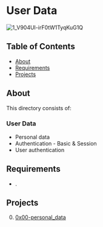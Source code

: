 # User Data
![1_V904UI-irF0tW1TyqKuG1Q](https://github.com/samuelselasi/alx-backend-user-data/assets/85158665/08e147ac-4ab7-4661-84f8-12479b4a8dbf)

## Table of Contents
* [About](#about)
* [Requirements](#requirements)
* [Projects](#projects)

## About
This directory consists of:

### User Data
- Personal data
- Authentication - Basic & Session
- User authentication

## Requirements
- .

## Projects
0. [0x00-personal_data](./0x00-personal_data)
